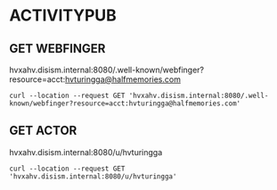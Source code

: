 # ACTIVITYPUB

## GET WEBFINGER
hvxahv.disism.internal:8080/.well-known/webfinger?resource=acct:hvturingga@halfmemories.com
```shell
curl --location --request GET 'hvxahv.disism.internal:8080/.well-known/webfinger?resource=acct:hvturingga@halfmemories.com'
```
## GET ACTOR
hvxahv.disism.internal:8080/u/hvturingga
```shell
curl --location --request GET 'hvxahv.disism.internal:8080/u/hvturingga'
```
